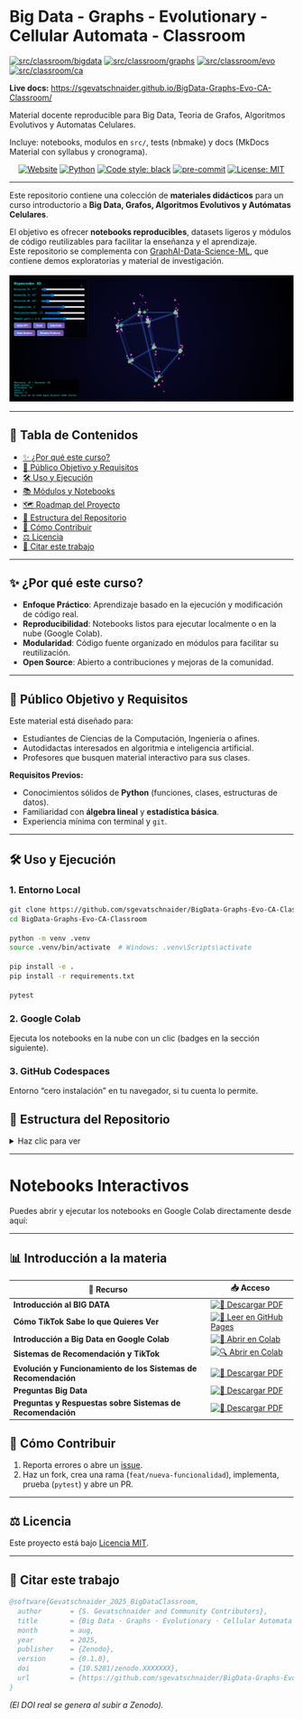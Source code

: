 # Big Data - Graphs - Evolutionary - Cellular Automata - Classroom

[![src/classroom/bigdata](https://img.shields.io/badge/src-bigdata-0366d6)](https://github.com/sgevatschnaider/BigData-Graphs-Evo-CA-Classroom/tree/main/src/classroom/bigdata)
[![src/classroom/graphs](https://img.shields.io/badge/src-graphs-0366d6)](https://github.com/sgevatschnaider/BigData-Graphs-Evo-CA-Classroom/tree/main/src/classroom/graphs)
[![src/classroom/evo](https://img.shields.io/badge/src-evo-0366d6)](https://github.com/sgevatschnaider/BigData-Graphs-Evo-CA-Classroom/tree/main/src/classroom/evo)
[![src/classroom/ca](https://img.shields.io/badge/src-ca-0366d6)](https://github.com/sgevatschnaider/BigData-Graphs-Evo-CA-Classroom/tree/main/src/classroom/ca)


**Live docs:** https://sgevatschnaider.github.io/BigData-Graphs-Evo-CA-Classroom/


Material docente reproducible para Big Data, Teoria de Grafos, Algoritmos Evolutivos y Automatas Celulares.

Incluye: notebooks, modulos en `src/`, tests (nbmake) y docs (MkDocs Material con syllabus y cronograma).


<p align="center">
   <a href="https://sgevatschnaider.github.io/BigData-Graphs-Evo-CA-Classroom/"><img alt="Website" src="https://img.shields.io/website?url=https%3A%2F%2Fsgevatschnaider.github.io%2FBigData-Graphs-Evo-CA-Classroom%2F"></a>
  <a href="https://www.python.org/"><img alt="Python" src="https://img.shields.io/badge/python-3.10%20%7C%203.11-blue"></a>
  <a href="https://github.com/psf/black"><img alt="Code style: black" src="https://img.shields.io/badge/code%20style-black-000000.svg"></a>
  <a href="https://pre-commit.com/"><img alt="pre-commit" src="https://img.shields.io/badge/pre--commit-enabled-brightgreen?logo=pre-commit&logoColor=white"></a>
  <a href="LICENSE"><img alt="License: MIT" src="https://img.shields.io/badge/License-MIT-blue.svg"></a>
</p>

---

Este repositorio contiene una colección de **materiales didácticos** para un curso introductorio a **Big Data, Grafos, Algoritmos Evolutivos y Autómatas Celulares**.  

El objetivo es ofrecer **notebooks reproducibles**, datasets ligeros y módulos de código reutilizables para facilitar la enseñanza y el aprendizaje.  
Este repositorio se complementa con [GraphAI-Data-Science-ML](https://github.com/sgevatschnaider/GraphAI-Data-Science-ML), que contiene demos exploratorias y material de investigación.

<div align="center">
  <a href="https://sgevatschnaider.github.io/BigData-Graphs-Evo-CA-Classroom/">
    <img
      src="https://raw.githubusercontent.com/sgevatschnaider/BigData-Graphs-Evo-CA-Classroom/88fa2f36409fbef3bda9de2b7241cf2c2bbf1443/docs/assets/hipercubo.gif"
      alt="Hipercubo 4D Animado"
      width="800"
    />
  </a>
</div>

---

## 📑 Tabla de Contenidos
* [✨ ¿Por qué este curso?](#-por-qué-este-curso)
* [🎯 Público Objetivo y Requisitos](#-público-objetivo-y-requisitos)
* [🛠️ Uso y Ejecución](#️-uso-y-ejecución)
* [📚 Módulos y Notebooks](#-módulos-y-notebooks)
* [🗺️ Roadmap del Proyecto](#️-roadmap-del-proyecto)
* [📂 Estructura del Repositorio](#-estructura-del-repositorio)
* [🤝 Cómo Contribuir](#-cómo-contribuir)
* [⚖️ Licencia](#️-licencia)
* [📖 Citar este trabajo](#-citar-este-trabajo)

---

## ✨ ¿Por qué este curso?
- **Enfoque Práctico**: Aprendizaje basado en la ejecución y modificación de código real.  
- **Reproducibilidad**: Notebooks listos para ejecutar localmente o en la nube (Google Colab).  
- **Modularidad**: Código fuente organizado en módulos para facilitar su reutilización.  
- **Open Source**: Abierto a contribuciones y mejoras de la comunidad.  

---

## 🎯 Público Objetivo y Requisitos

Este material está diseñado para:
- Estudiantes de Ciencias de la Computación, Ingeniería o afines.  
- Autodidactas interesados en algoritmia e inteligencia artificial.  
- Profesores que busquen material interactivo para sus clases.  

**Requisitos Previos:**
- Conocimientos sólidos de **Python** (funciones, clases, estructuras de datos).  
- Familiaridad con **álgebra lineal** y **estadística básica**.  
- Experiencia mínima con terminal y `git`.  

---

## 🛠️ Uso y Ejecución

### 1. Entorno Local
```bash
git clone https://github.com/sgevatschnaider/BigData-Graphs-Evo-CA-Classroom.git
cd BigData-Graphs-Evo-CA-Classroom

python -m venv .venv
source .venv/bin/activate  # Windows: .venv\Scripts\activate

pip install -e .
pip install -r requirements.txt

pytest
````

### 2. Google Colab

Ejecuta los notebooks en la nube con un clic (badges en la sección siguiente).

### 3. GitHub Codespaces

Entorno “cero instalación” en tu navegador, si tu cuenta lo permite.

## 📂 Estructura del Repositorio

<details>
<summary>Haz clic para ver</summary>

```
BigData-Graphs-Evo-CA-Classroom/
├── README.md
├── LICENSE
├── CITATION.cff
├── pyproject.toml
├── requirements.txt
├── .github/
├── docs/
├── src/classroom/
├── notebooks/
├── datasets/
└── tests/
```

</details>

---
# Notebooks Interactivos  
Puedes abrir y ejecutar los notebooks en Google Colab directamente desde aquí:  

---

## 📊 **Introducción a la materia**  


| 📄 **Recurso** | 📥 **Acceso** |
|--------------|------------|
| **Introducción al BIG DATA** | [![📄 Descargar PDF](https://img.shields.io/badge/📄%20Descargar-Introducción%20al%20BIG%20DATA-red?style=for-the-badge)](https://github.com/sgevatschnaider/GraphAI-Data-Science-ML/blob/ba97ebadab45f05b0b5b3b4b5ca2fc7156a24691/BIG%20DATA%20INTRODUCCIÓN.pdf) |
| **Cómo TikTok Sabe lo que Quieres Ver** | [![📖 Leer en GitHub Pages](https://img.shields.io/badge/📖%20Leer%20en-GitHub%20Pages-blue?style=for-the-badge&logo=github)](https://sgevatschnaider.github.io/GraphAI-Data-Science-ML/blog/tiktok-algoritmo.html) |
| **Introducción a Big Data en Google Colab** | [![🚀 Abrir en Colab](https://img.shields.io/badge/🚀%20Abrir%20en-Google%20Colab-orange?style=for-the-badge&logo=googlecolab)](https://colab.research.google.com/github/sgevatschnaider/GraphAI-Data-Science-ML/blob/main/notebooks/Clase_Introduccion_BigData_2025.ipynb) |
| **Sistemas de Recomendación y TikTok** | [![🔍 Abrir en Colab](https://img.shields.io/badge/🔍%20Abrir%20en-Google%20Colab-orange?style=for-the-badge&logo=googlecolab)](https://colab.research.google.com/drive/1eqcIUhjwrKRj4_4rFv_tg7vRYkxkjuUE) |
| **Evolución y Funcionamiento de los Sistemas de Recomendación** | [![📄 Descargar PDF](https://img.shields.io/badge/📄%20Descargar-Evolución%20y%20Funcionamiento%20de%20los%20Sistemas%20de%20Recomendación-red?style=for-the-badge)](https://github.com/sgevatschnaider/GraphAI-Data-Science-ML/blob/35919d0c04d0f2e447590877c33420003bfcfcc6/Evolución%20y%20Funcionamiento%20de%20los%20Sistemas%20de%20Recomendación.pdf) |
| **Preguntas Big Data** | [![📄 Descargar PDF](https://img.shields.io/badge/📄%20Descargar-Preguntas%20Big%20Data-red?style=for-the-badge)](https://github.com/sgevatschnaider/GraphAI-Data-Science-ML/blob/9b93a3f622c3d4a544fe593d8ede12f4f1de2f14/Preguntas_Big_Data.pdf) |
| **Preguntas y Respuestas sobre Sistemas de Recomendación** | [![📄 Descargar PDF](https://img.shields.io/badge/📄%20Descargar-Preguntas%20y%20Respuestas%20sobre%20Sistemas%20de%20Recomendación-red?style=for-the-badge)](https://github.com/sgevatschnaider/GraphAI-Data-Science-ML/blob/ed7eb3145a0f91d14dd5e450886e9f876d626ab2/Preguntas%20y%20Respuestas%20sobre%20Sistemas%20de%20Recomendaci%C3%B3n.pdf) |

## 🤝 Cómo Contribuir

1. Reporta errores o abre un [issue](https://github.com/sgevatschnaider/BigData-Graphs-Evo-CA-Classroom/issues).
2. Haz un fork, crea una rama (`feat/nueva-funcionalidad`), implementa, prueba (`pytest`) y abre un PR.

---

## ⚖️ Licencia

Este proyecto está bajo [Licencia MIT](LICENSE).

---

## 📖 Citar este trabajo

```bibtex
@software{Gevatschnaider_2025_BigDataClassroom,
  author       = {S. Gevatschnaider and Community Contributors},
  title        = {Big Data · Graphs · Evolutionary · Cellular Automata — Classroom: Interactive Educational Materials},
  month        = aug,
  year         = 2025,
  publisher    = {Zenodo},
  version      = {0.1.0},
  doi          = {10.5281/zenodo.XXXXXXX},
  url          = {https://github.com/sgevatschnaider/BigData-Graphs-Evo-CA-Classroom}
}
```

*(El DOI real se genera al subir a Zenodo).*




